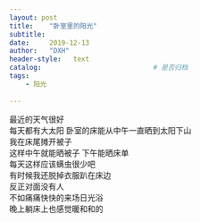 ```yaml
---
layout: post                   
title:    "卧室里的阳光"                  
subtitle:                         
date:     2019-12-13              
author:   "DXH"                     
header-style:   text                
catalog:                            # 是否归档
tags:                              
    - 阳光
   
---
```


最近的天气很好  
每天都有大太阳
卧室的床能从中午一直晒到太阳下山  
我在床尾摊开被子  
这样中午就能晒被子 下午能晒床单  
每天这样应该螨虫很少吧  
有时候我还脱掉衣服趴在床边  
反正对面没有人  
不如痛痛快快的来场日光浴  
晚上躺床上也感觉暖和和的  
